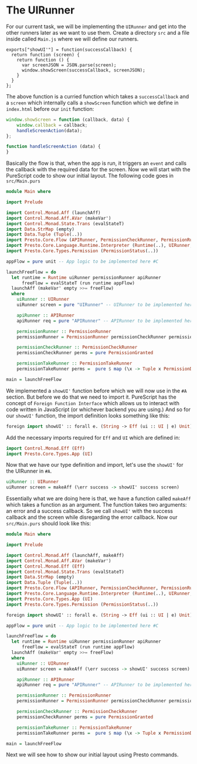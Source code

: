 # The UIRunner

For our current task, we will be implementing the `UIRunner` and get into the other runners later as we want to use them. Create a directory `src` and a file inside called `Main.js` where we will define our runners.

```JavaScrip
exports["showUI'"] = function(successCallback) {
  return function (screen) {
    return function () {
      var screenJSON = JSON.parse(screen);
      window.showScreen(successCallback, screenJSON);
    }
  }
};
```

The above function is a curried function which takes a `successCallback` and a `screen` which internally calls a `showScreen` function which we define in `index.html` before our `init` function:

```js
window.showScreen = function (callback, data) {
    window.callback = callback;
    handleScreenAction(data);
};

function handleScreenAction (data) {
}
```

Basically the flow is that, when the app is run, it triggers an `event` and calls the callback with the required data for the screen. Now we will start with the PureScript code to show our initial layout. The following code goes in `src/Main.purs`

```haskell
module Main where

import Prelude

import Control.Monad.Aff (launchAff)
import Control.Monad.Aff.AVar (makeVar')
import Control.Monad.State.Trans (evalStateT)
import Data.StrMap (empty)
import Data.Tuple (Tuple(..))
import Presto.Core.Flow (APIRunner, PermissionCheckRunner, PermissionRunner(PermissionRunner), PermissionTakeRunner)
import Presto.Core.Language.Runtime.Interpreter (Runtime(..), UIRunner, run)
import Presto.Core.Types.Permission (PermissionStatus(..))

appFlow = pure unit -- App logic to be implemented here #C

launchFreeFlow = do
  let runtime = Runtime uiRunner permissionRunner apiRunner
      freeFlow = evalStateT (run runtime appFlow)
  launchAff (makeVar' empty >>= freeFlow)
  where
    uiRunner :: UIRunner
    uiRunner screen = pure "UIRunner" -- UIRunner to be implemented here #A

    apiRunner :: APIRunner
    apiRunner req = pure "APIRunner" -- APIRunner to be implemented here #B

    permissionRunner :: PermissionRunner
    permissionRunner = PermissionRunner permissionCheckRunner permissionTakeRunner

    permissionCheckRunner :: PermissionCheckRunner
    permissionCheckRunner perms = pure PermissionGranted

    permissionTakeRunner :: PermissionTakeRunner
    permissionTakeRunner perms =  pure $ map (\x -> Tuple x PermissionDeclined) perms

main = launchFreeFlow
```

We implemented a `showUI'` function before which we will now use in the `#A` section. But before we do that we need to import it. PureScript has the concept of `Foreign Function Interface` which allows us to interact with code written in JavaScript \(or whichever backend you are using.\) And so for our `showUI'` function, the import definition looks something like this:

```haskell
foreign import showUI' :: forall e. (String -> Eff (ui :: UI | e) Unit) ->  String -> (Eff (ui :: UI | e) Unit)
```

Add the necessary imports required for `Eff` and `UI` which are defined in:

```haskell
import Control.Monad.Eff (Eff)
import Presto.Core.Types.App (UI)
```

Now that we have our type definition and import, let's use the `showUI'` for the UIRunner in `#A`.

```haskell
uiRunner :: UIRunner
uiRunner screen = makeAff (\err success -> showUI' success screen)
```

Essentially what we are doing here is that, we have a function called `makeAff` which takes a function as an argument. The function takes two arguments: an error and a success callback. So we call `showUI'` with the success callback and the screen while disregarding the error callback. Now our `src/Main.purs` should look like this:

```haskell
module Main where

import Prelude

import Control.Monad.Aff (launchAff, makeAff)
import Control.Monad.Aff.AVar (makeVar')
import Control.Monad.Eff (Eff)
import Control.Monad.State.Trans (evalStateT)
import Data.StrMap (empty)
import Data.Tuple (Tuple(..))
import Presto.Core.Flow (APIRunner, PermissionCheckRunner, PermissionRunner(PermissionRunner), PermissionTakeRunner)
import Presto.Core.Language.Runtime.Interpreter (Runtime(..), UIRunner, run)
import Presto.Core.Types.App (UI)
import Presto.Core.Types.Permission (PermissionStatus(..))

foreign import showUI' :: forall e. (String -> Eff (ui :: UI | e) Unit) ->  String -> (Eff (ui :: UI | e) Unit)

appFlow = pure unit -- App logic to be implemented here #C

launchFreeFlow = do
  let runtime = Runtime uiRunner permissionRunner apiRunner
      freeFlow = evalStateT (run runtime appFlow)
  launchAff (makeVar' empty >>= freeFlow)
  where
    uiRunner :: UIRunner
    uiRunner screen = makeAff (\err success -> showUI' success screen)

    apiRunner :: APIRunner
    apiRunner req = pure "APIRunner" -- APIRunner to be implemented here #B

    permissionRunner :: PermissionRunner
    permissionRunner = PermissionRunner permissionCheckRunner permissionTakeRunner

    permissionCheckRunner :: PermissionCheckRunner
    permissionCheckRunner perms = pure PermissionGranted

    permissionTakeRunner :: PermissionTakeRunner
    permissionTakeRunner perms =  pure $ map (\x -> Tuple x PermissionDeclined) perms

main = launchFreeFlow
```

Next we will see how to show our initial layout using Presto commands.

